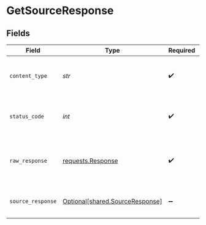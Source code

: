 # GetSourceResponse


## Fields

| Field                                                                                                                                                             | Type                                                                                                                                                              | Required                                                                                                                                                          | Description                                                                                                                                                       | Example                                                                                                                                                           |
| ----------------------------------------------------------------------------------------------------------------------------------------------------------------- | ----------------------------------------------------------------------------------------------------------------------------------------------------------------- | ----------------------------------------------------------------------------------------------------------------------------------------------------------------- | ----------------------------------------------------------------------------------------------------------------------------------------------------------------- | ----------------------------------------------------------------------------------------------------------------------------------------------------------------- |
| `content_type`                                                                                                                                                    | *str*                                                                                                                                                             | :heavy_check_mark:                                                                                                                                                | HTTP response content type for this operation                                                                                                                     |                                                                                                                                                                   |
| `status_code`                                                                                                                                                     | *int*                                                                                                                                                             | :heavy_check_mark:                                                                                                                                                | HTTP response status code for this operation                                                                                                                      |                                                                                                                                                                   |
| `raw_response`                                                                                                                                                    | [requests.Response](https://requests.readthedocs.io/en/latest/api/#requests.Response)                                                                             | :heavy_check_mark:                                                                                                                                                | Raw HTTP response; suitable for custom response parsing                                                                                                           |                                                                                                                                                                   |
| `source_response`                                                                                                                                                 | [Optional[shared.SourceResponse]](../../models/shared/sourceresponse.md)                                                                                          | :heavy_minus_sign:                                                                                                                                                | Get a Source by the id in the path.                                                                                                                               | {"sourceId":"18dccc91-0ab1-4f72-9ed7-0b8fc27c5826","name":"Analytics Team Postgres","sourceType":"postgres","workspaceId":"871d9b60-11d1-44cb-8c92-c246d53bf87e"} |